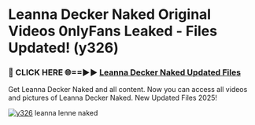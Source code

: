 # Leanna Decker Naked Original Videos 0nlyFans Leaked - Files Updated! (y326)

<h3>🔴 CLICK HERE 🌐==►► <a href="https://tinyurl.com/yckcrads" rel="nofollow">Leanna Decker Naked Updated Files</a></h3>

Get Leanna Decker Naked and all content. Now you can access all videos and pictures of Leanna Decker Naked. New Updated Files 2025!

[![y326](https://i.imgur.com/hpKpOFt.gif)](https://tinyurl.com/yckcrads)
leanna lenne naked